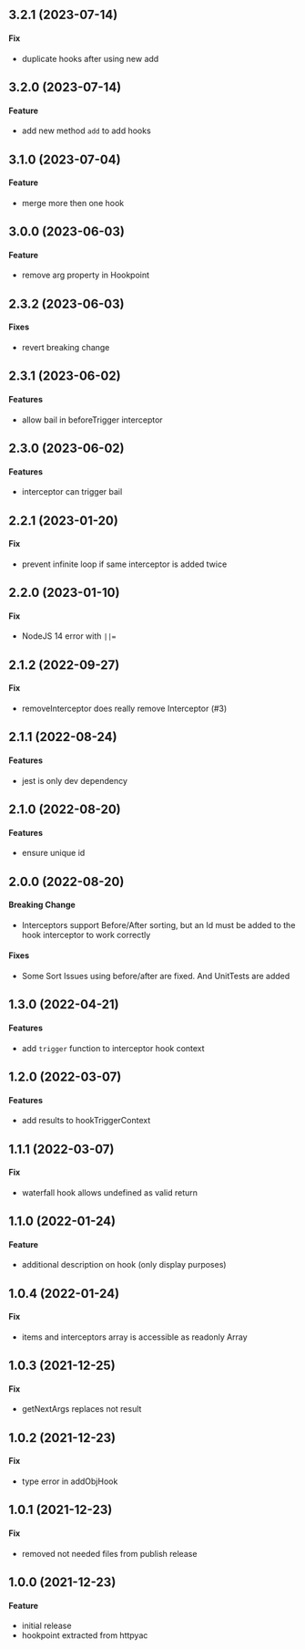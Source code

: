 ## 3.2.1 (2023-07-14)

#### Fix

- duplicate hooks after using new add

## 3.2.0 (2023-07-14)

#### Feature

- add new method `add` to add hooks

## 3.1.0 (2023-07-04)

#### Feature

- merge more then one hook

## 3.0.0 (2023-06-03)

#### Feature

- remove arg property in Hookpoint

## 2.3.2 (2023-06-03)

#### Fixes

- revert breaking change

## 2.3.1 (2023-06-02)

#### Features

- allow bail in beforeTrigger interceptor

## 2.3.0 (2023-06-02)

#### Features

- interceptor can trigger bail

## 2.2.1 (2023-01-20)

#### Fix

- prevent infinite loop if same interceptor is added twice

## 2.2.0 (2023-01-10)

#### Fix

- NodeJS 14 error with `||=`

## 2.1.2 (2022-09-27)

#### Fix

- removeInterceptor does really remove Interceptor (#3)

## 2.1.1 (2022-08-24)

#### Features

- jest is only dev dependency

## 2.1.0 (2022-08-20)

#### Features

- ensure unique id

## 2.0.0 (2022-08-20)

#### Breaking Change

- Interceptors support Before/After sorting, but an Id must be added to the hook interceptor to work correctly

#### Fixes

- Some Sort Issues using before/after are fixed. And UnitTests are added

## 1.3.0 (2022-04-21)

#### Features

- add `trigger` function to interceptor hook context

## 1.2.0 (2022-03-07)

#### Features

- add results to hookTriggerContext

## 1.1.1 (2022-03-07)

#### Fix

- waterfall hook allows undefined as valid return


## 1.1.0 (2022-01-24)

#### Feature

- additional description on hook (only display purposes)

## 1.0.4 (2022-01-24)

#### Fix

- items and interceptors array is accessible as readonly Array

## 1.0.3 (2021-12-25)

#### Fix

- getNextArgs replaces not result

## 1.0.2 (2021-12-23)

#### Fix

- type error in addObjHook

## 1.0.1 (2021-12-23)

#### Fix

- removed not needed files from publish release

## 1.0.0 (2021-12-23)

#### Feature

- initial release
- hookpoint extracted from httpyac
